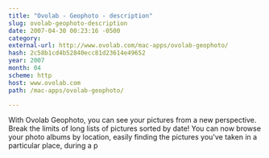 ```yaml
---
title: "Ovolab - Geophoto - description"
slug: ovolab-geophoto-description
date: 2007-04-30 00:23:16 -0500
category: 
external-url: http://www.ovolab.com/mac-apps/ovolab-geophoto/
hash: 2c58b1cd4b52840ecc81d23614e49652
year: 2007
month: 04
scheme: http
host: www.ovolab.com
path: /mac-apps/ovolab-geophoto/

---
```


With Ovolab Geophoto, you can see your pictures from a new perspective. Break the limits of long lists of pictures sorted by date! You can now browse your photo albums by location, easily finding the pictures you've taken in a particular place, during a p
